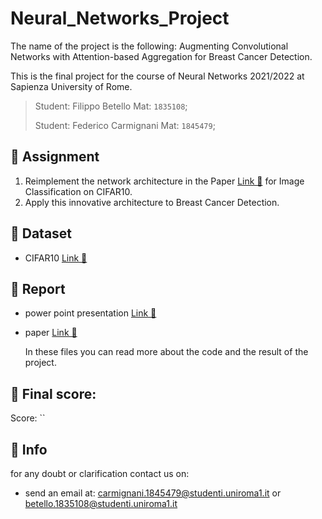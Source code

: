 # Neural_Networks_Project 
The name of the project is the following: Augmenting Convolutional Networks with Attention-based Aggregation for Breast Cancer Detection.

This is the final project for the course of Neural Networks 2021/2022 at Sapienza University of Rome.

>Student: Filippo Betello Mat: `1835108`;
>
>Student: Federico Carmignani Mat: `1845479`;

## 📝 Assignment

1.	Reimplement the network architecture in the Paper [Link 🔗](https://arxiv.org/abs/2112.13692) for Image Classification on CIFAR10.
2.  Apply this innovative architecture to Breast Cancer Detection.

## 💾 Dataset

-   CIFAR10 [Link 🔗](https://www.cs.toronto.edu/~kriz/cifar-10-python.tar.gz)

## 📜 Report

-   power point presentation [Link 🔗]()
-   paper [Link 🔗]()

    In these files you can read more about the code and the result of the project.

## 💯 Final score:

Score: ``

## 🙋 Info

for any doubt or clarification contact us on:

-   send an email at: carmignani.1845479@studenti.uniroma1.it or betello.1835108@studenti.uniroma1.it
